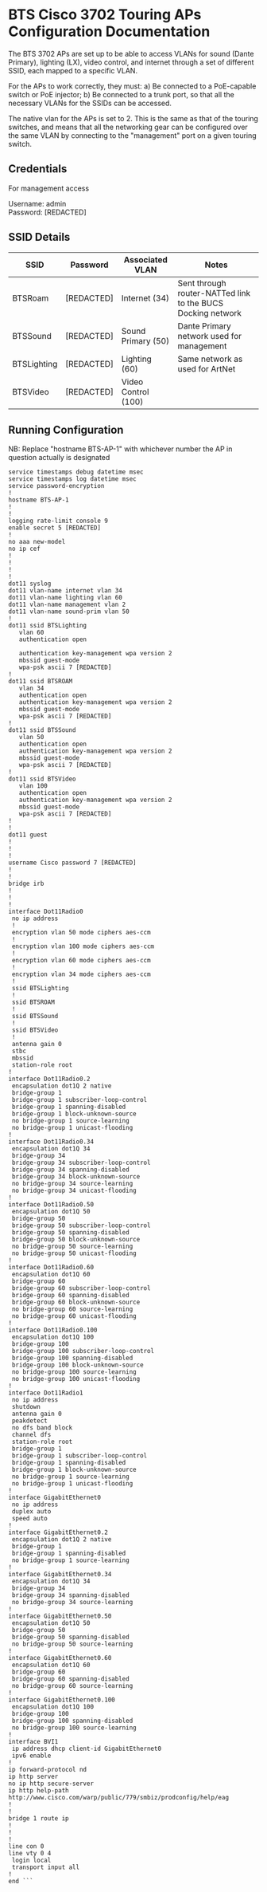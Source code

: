 BTS Cisco 3702 Touring APs Configuration Documentation
======================================================

The BTS 3702 APs are set up to be able to access VLANs for sound (Dante Primary), lighting (LX),
video control, and internet through a set of different SSID, each mapped to a specific VLAN.

For the APs to work correctly, they must:
a) Be connected to a PoE-capable switch or PoE injector;
b) Be connected to a trunk port, so that all the necessary VLANs for the SSIDs can be accessed.

The native vlan for the APs is set to 2. This is the same as that of the touring switches, and
means that all the networking gear can be configured over the same VLAN by connecting to the "management" port on a given touring switch.

Credentials
-----------

For management access

Username: admin\
Password: [REDACTED]

SSID Details
------------

|SSID             |Password         |Associated VLAN        |Notes                                                            |
|-----------------|-----------------|-----------------------|-----------------------------------------------------------------|
|   BTSRoam       |   [REDACTED]     |   Internet (34)       |   Sent through router-NATTed link to the BUCS Docking network   |
|   BTSSound      |   [REDACTED]     |   Sound Primary (50)  |   Dante Primary network used for management                     |
|   BTSLighting   |   [REDACTED]     |   Lighting (60)       |   Same network as used for ArtNet                               |
|   BTSVideo      |   [REDACTED]     |   Video Control (100) |                                                                 |

Running Configuration
---------------------

NB: Replace "hostname BTS-AP-1" with whichever number the AP in question actually is designated

```no service pad
service timestamps debug datetime msec
service timestamps log datetime msec
service password-encryption
!
hostname BTS-AP-1
!
!
logging rate-limit console 9
enable secret 5 [REDACTED]
!
no aaa new-model
no ip cef
!
!
!
!
dot11 syslog
dot11 vlan-name internet vlan 34
dot11 vlan-name lighting vlan 60
dot11 vlan-name management vlan 2
dot11 vlan-name sound-prim vlan 50
!         
dot11 ssid BTSLighting
   vlan 60
   authentication open 
   
   authentication key-management wpa version 2
   mbssid guest-mode
   wpa-psk ascii 7 [REDACTED]
!         
dot11 ssid BTSROAM
   vlan 34
   authentication open 
   authentication key-management wpa version 2
   mbssid guest-mode
   wpa-psk ascii 7 [REDACTED]
!         
dot11 ssid BTSSound
   vlan 50
   authentication open 
   authentication key-management wpa version 2
   mbssid guest-mode
   wpa-psk ascii 7 [REDACTED]
!         
dot11 ssid BTSVideo
   vlan 100
   authentication open 
   authentication key-management wpa version 2
   mbssid guest-mode
   wpa-psk ascii 7 [REDACTED]
!         
!         
dot11 guest
!         
!         
!         
username Cisco password 7 [REDACTED]
!         
!         
bridge irb
!         
!         
!         
interface Dot11Radio0
 no ip address
 !        
 encryption vlan 50 mode ciphers aes-ccm 
 !        
 encryption vlan 100 mode ciphers aes-ccm 
 !        
 encryption vlan 60 mode ciphers aes-ccm 
 !        
 encryption vlan 34 mode ciphers aes-ccm 
 !        
 ssid BTSLighting
 !        
 ssid BTSROAM
 !        
 ssid BTSSound
 !        
 ssid BTSVideo
 !        
 antenna gain 0
 stbc     
 mbssid   
 station-role root
!         
interface Dot11Radio0.2
 encapsulation dot1Q 2 native
 bridge-group 1
 bridge-group 1 subscriber-loop-control
 bridge-group 1 spanning-disabled
 bridge-group 1 block-unknown-source
 no bridge-group 1 source-learning
 no bridge-group 1 unicast-flooding
!         
interface Dot11Radio0.34
 encapsulation dot1Q 34
 bridge-group 34
 bridge-group 34 subscriber-loop-control
 bridge-group 34 spanning-disabled
 bridge-group 34 block-unknown-source
 no bridge-group 34 source-learning
 no bridge-group 34 unicast-flooding
!         
interface Dot11Radio0.50
 encapsulation dot1Q 50
 bridge-group 50
 bridge-group 50 subscriber-loop-control
 bridge-group 50 spanning-disabled
 bridge-group 50 block-unknown-source
 no bridge-group 50 source-learning
 no bridge-group 50 unicast-flooding
!         
interface Dot11Radio0.60
 encapsulation dot1Q 60
 bridge-group 60
 bridge-group 60 subscriber-loop-control
 bridge-group 60 spanning-disabled
 bridge-group 60 block-unknown-source
 no bridge-group 60 source-learning
 no bridge-group 60 unicast-flooding
!         
interface Dot11Radio0.100
 encapsulation dot1Q 100
 bridge-group 100
 bridge-group 100 subscriber-loop-control
 bridge-group 100 spanning-disabled
 bridge-group 100 block-unknown-source
 no bridge-group 100 source-learning
 no bridge-group 100 unicast-flooding
!         
interface Dot11Radio1
 no ip address
 shutdown 
 antenna gain 0
 peakdetect
 no dfs band block
 channel dfs
 station-role root
 bridge-group 1
 bridge-group 1 subscriber-loop-control
 bridge-group 1 spanning-disabled
 bridge-group 1 block-unknown-source
 no bridge-group 1 source-learning
 no bridge-group 1 unicast-flooding
!         
interface GigabitEthernet0
 no ip address
 duplex auto
 speed auto
!         
interface GigabitEthernet0.2
 encapsulation dot1Q 2 native
 bridge-group 1
 bridge-group 1 spanning-disabled
 no bridge-group 1 source-learning
!         
interface GigabitEthernet0.34
 encapsulation dot1Q 34
 bridge-group 34
 bridge-group 34 spanning-disabled
 no bridge-group 34 source-learning
!         
interface GigabitEthernet0.50
 encapsulation dot1Q 50
 bridge-group 50
 bridge-group 50 spanning-disabled
 no bridge-group 50 source-learning
!         
interface GigabitEthernet0.60
 encapsulation dot1Q 60
 bridge-group 60
 bridge-group 60 spanning-disabled
 no bridge-group 60 source-learning
!         
interface GigabitEthernet0.100
 encapsulation dot1Q 100
 bridge-group 100
 bridge-group 100 spanning-disabled
 no bridge-group 100 source-learning
!         
interface BVI1
 ip address dhcp client-id GigabitEthernet0
 ipv6 enable
!         
ip forward-protocol nd
ip http server
no ip http secure-server
ip http help-path http://www.cisco.com/warp/public/779/smbiz/prodconfig/help/eag
!         
!         
bridge 1 route ip
!         
!         
!         
line con 0
line vty 0 4
 login local
 transport input all
!         
end ```
